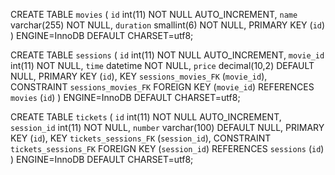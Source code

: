 CREATE TABLE `movies` (
  `id` int(11) NOT NULL AUTO_INCREMENT,
  `name` varchar(255) NOT NULL,
  `duration` smallint(6) NOT NULL,
  PRIMARY KEY (`id`)
) ENGINE=InnoDB DEFAULT CHARSET=utf8;

CREATE TABLE `sessions` (
  `id` int(11) NOT NULL AUTO_INCREMENT,
  `movie_id` int(11) NOT NULL,
  `time` datetime NOT NULL,
  `price` decimal(10,2) DEFAULT NULL,
  PRIMARY KEY (`id`),
  KEY `sessions_movies_FK` (`movie_id`),
  CONSTRAINT `sessions_movies_FK` FOREIGN KEY (`movie_id`) REFERENCES `movies` (`id`)
) ENGINE=InnoDB DEFAULT CHARSET=utf8;

CREATE TABLE `tickets` (
  `id` int(11) NOT NULL AUTO_INCREMENT,
  `session_id` int(11) NOT NULL,
  `number` varchar(100) DEFAULT NULL,
  PRIMARY KEY (`id`),
  KEY `tickets_sessions_FK` (`session_id`),
  CONSTRAINT `tickets_sessions_FK` FOREIGN KEY (`session_id`) REFERENCES `sessions` (`id`)
) ENGINE=InnoDB DEFAULT CHARSET=utf8;
